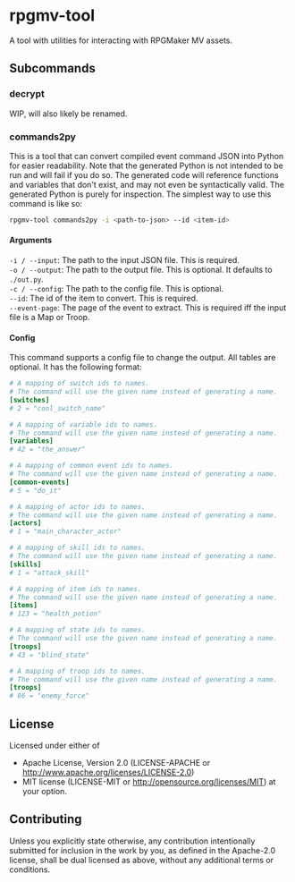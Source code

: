 # rpgmv-tool
A tool with utilities for interacting with RPGMaker MV assets.

## Subcommands

### decrypt
WIP, will also likely be renamed.

### commands2py
This is a tool that can convert compiled event command JSON into Python for easier readability.
Note that the generated Python is not intended to be run and will fail if you do so.
The generated code will reference functions and variables that don't exist,
and may not even be syntactically valid.
The generated Python is purely for inspection.
The simplest way to use this command is like so:
```bash
rpgmv-tool commands2py -i <path-to-json> --id <item-id>
```

#### Arguments
`-i / --input`: The path to the input JSON file. This is required.  
`-o / --output`: The path to the output file. This is optional. It defaults to `./out.py`.  
`-c / --config`: The path to the config file. This is optional.  
`--id`: The id of the item to convert. This is required.  
`--event-page`: The page of the event to extract. This is required iff the input file is a Map or Troop.  

#### Config
This command supports a config file to change the output.
All tables are optional.
It has the following format:
```toml
# A mapping of switch ids to names.
# The command will use the given name instead of generating a name.
[switches]
# 2 = "cool_switch_name"

# A mapping of variable ids to names.
# The command will use the given name instead of generating a name.
[variables]
# 42 = "the_answer"

# A mapping of common event ids to names.
# The command will use the given name instead of generating a name.
[common-events]
# 5 = "do_it"

# A mapping of actor ids to names.
# The command will use the given name instead of generating a name.
[actors]
# 1 = "main_character_actor"

# A mapping of skill ids to names.
# The command will use the given name instead of generating a name.
[skills]
# 1 = "attack_skill"

# A mapping of item ids to names.
# The command will use the given name instead of generating a name.
[items]
# 123 = "health_potion"

# A mapping of state ids to names.
# The command will use the given name instead of generating a name.
[troops]
# 43 = "blind_state"

# A mapping of troop ids to names.
# The command will use the given name instead of generating a name.
[troops]
# 86 = "enemy_force"
```

## License
Licensed under either of
 * Apache License, Version 2.0 (LICENSE-APACHE or http://www.apache.org/licenses/LICENSE-2.0)
 * MIT license (LICENSE-MIT or http://opensource.org/licenses/MIT)
at your option.

## Contributing
Unless you explicitly state otherwise, 
any contribution intentionally submitted for inclusion in the work by you, 
as defined in the Apache-2.0 license, 
shall be dual licensed as above, 
without any additional terms or conditions.